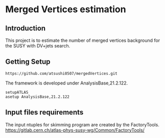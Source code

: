 # Merged Vertices estimation
## Introduction
This project is to estimate the number of merged vertices background for the SUSY with DV+jets search.

## Getting Setup
```
https://github.com/atsushi0507/mergedVertices.git
```
The framework is developed under AnalysisBase,21.2.122.
```
setupATLAS
asetup AnalysisBase,21.2.122
```

## Input files requirements
The input ntuples for skimming program are created by the FactoryTools.  
https://gitlab.cern.ch/atlas-phys-susy-wg/Common/FactoryTools/  
